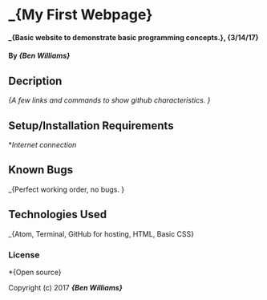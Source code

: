 # _{My First Webpage}
#### _{Basic website to demonstrate basic programming concepts.}, {3/14/17}
#### By _{Ben Williams}_
## Decription
_{A few links and commands to show github characteristics. }_

## Setup/Installation Requirements
*_Internet connection_

## Known Bugs
_{Perfect working order, no bugs. }

## Technologies Used
_{Atom, Terminal, GitHub for hosting, HTML, Basic CSS}

### License
*{Open source}

Copyright (c) 2017 **_{Ben Williams}_**
